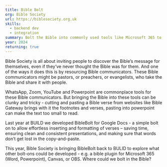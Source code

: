 ```yaml
---
title: Bible Bolt
org: Bible Society
url: https://biblesociety.org.uk
skills:
  - backend dev
  - integration
summary: Bolt the Bible into commonly used tools like Microsoft 365 to allow Bible communicators to quickly copy-and-paste Bible passages.
year: 2024
returning: true
---
```


Bible Society is all about inviting people to discover the Bible’s message for themselves, even if they’ve never thought the Bible was for them. And one of the ways it does this is by resourcing Bible communicators. These Bible communicators might be pastors, or preachers, or evangelists, who take the Bible and share it with people.

WhatsApp, Zoom, YouTube and Powerpoint are commonplace tools for these Bible communicators. But bringing the Bible into these tools can be clunky and tricky - cutting and pasting a Bible verse from websites like Bible Gateway brings with it the footnotes and verses, pasting into powerpoint can make the text too small to read.

Last year at BUILD we developed BibleBolt for Google Docs - a simple bolt on to allow effortless inserting and formatting of verses – saving time, ensuring clean and consistent presentations, and making sure that words don’t get lost in the copy-and-paste.

This year, Bible Society is bringing BibleBolt back to BULID to explore what other bolt-ons could be developed - e.g. a bible plugin for Microsoft 365 (Word, Powerpoint), Canvas, or OBS. Where could we bolt in the Bible?


